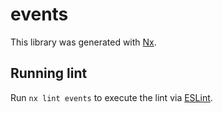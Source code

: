 # events

This library was generated with [Nx](https://nx.dev).

## Running lint

Run `nx lint events` to execute the lint via [ESLint](https://eslint.org/).
